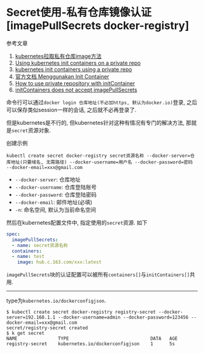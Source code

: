 # Secret使用-私有仓库镜像认证[imagePullSecrets docker-registry]

参考文章

1. [kubernetes拉取私有仓库image方法](https://blog.csdn.net/kozazyh/article/details/79427119)
2. [Using kubernetes init containers on a private repo](https://stackoverflow.com/questions/42462244/using-kubernetes-init-containers-on-a-private-repo)
3. [kubernetes init containers using a private repo](https://stackoverflow.com/questions/42422892/kubernetes-init-containers-using-a-private-repo)
4. [官方文档 Menggunakan Init Container](https://kubernetes.io/id/docs/concepts/workloads/pods/init-containers/#menggunakan-init-container)
5. [How to use private repository with initContainer](https://stackoverflow.com/questions/53185465/how-to-use-private-repository-with-initcontainer)
6. [initContainers does not accept imagePullSecrets](https://github.com/kubernetes/kubernetes/issues/70732)

命令行可以通过`docker login 仓库地址(不必加https, 默认为docker.io)`登录, 之后可以保存类似session一样的会话, 之后就不必再登录了.

但是kubernetes是不行的, 但kubernetes针对这种有情况有专门的解决方法, 那就是`secret`资源对象.

创建示例

```
kubectl create secret docker-registry secret资源名称 --docker-server=仓库地址(只要域名, 无需路径) --docker-username=用户名 --docker-password=密码 --docker-email=xxx@gmail.com
```

- `--docker-server`: 仓库地址
- `--docker-username`: 仓库登陆账号
- `--docker-password`: 仓库登陆密码
- `--docker-email`: 邮件地址(必填)
- `-n`: 命名空间, 默认为当前命名空间

然后在kubernetes配置文件中, 指定使用的`secret`资源. 如下

```yaml
spec:
  imagePullSecrets:
  - name: secret资源名称
  containers:
  - name: test
    image: hub.c.163.com/xxx:latest
```

`imagePullSecrets`块的认证配置可以被所有`containers[]`与`initContainers[]`共用.

------

type为`kubernetes.io/dockerconfigjson`.

```console
$ kubectl create secret docker-registry registry-secret --docker-server=192.168.1.1 --docker-username=admin --docker-password=123456 --docker-email=xxx@gmail.com
secret/registry-secret created
$ k get secret
NAME               TYPE                              DATA   AGE
registry-secret    kubernetes.io/dockerconfigjson    1      5s
```

